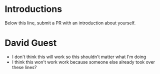# Introductions

Below this line, submit a PR with an introduction about yourself.
# David Guest
- I don't think this will work so this shouldn't matter what I'm doing
- I think this won't work work because someone else already took over these lines?
